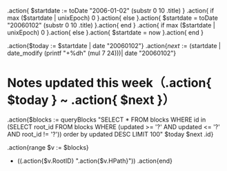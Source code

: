 .action{ $startdate := toDate "2006-01-02" (substr 0 10 .title) }
.action{ if max ($startdate | unixEpoch) 0 }.action{ else }.action{ $startdate = toDate "20060102" (substr 0 10 .title) }.action{ end }
.action{ if max ($startdate | unixEpoch) 0 }.action{ else }.action{ $startdate = now }.action{ end }

.action{$today := $startdate | date "20060102"}
.action{$next := ($startdate | date_modify (printf "+%dh" (mul 7 24)))| date "20060102"}

# Notes updated this week（.action{ $today } ~ .action{ $next }）


.action{$blocks := queryBlocks "SELECT * FROM blocks WHERE id in (SELECT root_id FROM blocks WHERE (updated >= '?' AND updated <= '?' AND root_id != '?')) order by updated DESC LIMIT 100" $today $next .id}


.action{range $v := $blocks}
- ((.action{$v.RootID} ".action{$v.HPath}"))
.action{end}

